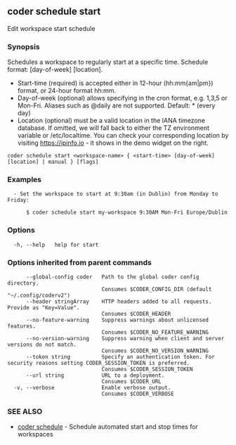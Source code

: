 ## coder schedule start

Edit workspace start schedule

### Synopsis

Schedules a workspace to regularly start at a specific time.
Schedule format: <start-time> [day-of-week] [location].

- Start-time (required) is accepted either in 12-hour (hh:mm{am|pm}) format, or 24-hour format hh:mm.
- Day-of-week (optional) allows specifying in the cron format, e.g. 1,3,5 or Mon-Fri.
  Aliases such as @daily are not supported.
  Default: \* (every day)
- Location (optional) must be a valid location in the IANA timezone database.
  If omitted, we will fall back to either the TZ environment variable or /etc/localtime.
  You can check your corresponding location by visiting https://ipinfo.io - it shows in the demo widget on the right.

```
coder schedule start <workspace-name> { <start-time> [day-of-week] [location] | manual } [flags]
```

### Examples

```
  - Set the workspace to start at 9:30am (in Dublin) from Monday to Friday:

      $ coder schedule start my-workspace 9:30AM Mon-Fri Europe/Dublin
```

### Options

```
  -h, --help   help for start
```

### Options inherited from parent commands

```
      --global-config coder   Path to the global coder config directory.
                              Consumes $CODER_CONFIG_DIR (default "~/.config/coderv2")
      --header stringArray    HTTP headers added to all requests. Provide as "Key=Value".
                              Consumes $CODER_HEADER
      --no-feature-warning    Suppress warnings about unlicensed features.
                              Consumes $CODER_NO_FEATURE_WARNING
      --no-version-warning    Suppress warning when client and server versions do not match.
                              Consumes $CODER_NO_VERSION_WARNING
      --token string          Specify an authentication token. For security reasons setting CODER_SESSION_TOKEN is preferred.
                              Consumes $CODER_SESSION_TOKEN
      --url string            URL to a deployment.
                              Consumes $CODER_URL
  -v, --verbose               Enable verbose output.
                              Consumes $CODER_VERBOSE
```

### SEE ALSO

- [coder schedule](coder_schedule.md) - Schedule automated start and stop times for workspaces
